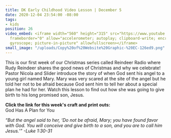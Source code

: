 ```yaml
---
title: DK Early Childhood Video Lesson | December 5
date: 2020-12-04 23:54:00 -08:00
tags:
- kids
position: 26
video_embed: <iframe width="560" height="315" src="https://www.youtube.com/embed/CRhwoxM5gCw"
  frameborder="0" allow="accelerometer; autoplay; clipboard-write; encrypted-media;
  gyroscope; picture-in-picture" allowfullscreen></iframe>
small_image: "/uploads/Copy%20of%20Website%20Graphic-%20EC-126ed9.png"
---
```


This is our first week of our Christmas series called Reindeer Radio where Rudy Reindeer shares the good news of Christmas and why we celebrate! Pastor Nicola and Slider introduce the story of when God sent his angel to a young girl named Mary. Mary was very scared at the site of the angel but he told her not to be afraid because God sent him to tell her about a special plan he had for her. Watch this lesson to find out how she was going to give birth to his long promised son, Jesus.

**Click the link for this week's craft and print outs:**\
God Has A Plan for You

*“But the angel said to her, ‘Do not be afraid, Mary; you have found favor with God. You will conceive and give birth to a son, and you are to call him Jesus.’” -Luke 1:30-31*